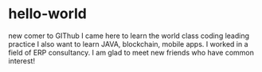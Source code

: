 # hello-world
new comer to GIThub
I came here to learn the world class coding leading practice
I also want to learn JAVA, blockchain, mobile apps.
I worked in a field of ERP consultancy.
I am glad to meet new friends who have common interest!
